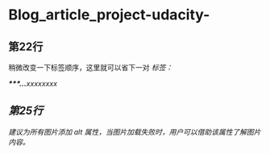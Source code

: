 # Blog_article_project-udacity-

## 第22行
稍微改变一下标签顺序，这里就可以省下一对 <em> 标签：

<em><strong>***...</strong>xxxxxxxx</em>

## 第25行
建议为所有图片添加 alt 属性，当图片加载失败时，用户可以借助该属性了解图片内容。